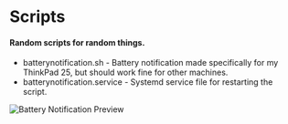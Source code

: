 # Scripts

#### Random scripts for random things.

* batterynotification.sh - Battery notification made specifically for my ThinkPad 25, but should work fine for other machines.
* batterynotification.service - Systemd service file for restarting the script.

![Battery Notification Preview](https://i.imgur.com/nYW4oOv.jpg)
